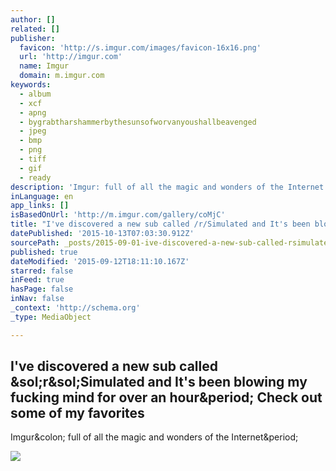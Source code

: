 ```yaml
---
author: []
related: []
publisher:
  favicon: 'http://s.imgur.com/images/favicon-16x16.png'
  url: 'http://imgur.com'
  name: Imgur
  domain: m.imgur.com
keywords:
  - album
  - xcf
  - apng
  - bygrabtharshammerbythesunsofworvanyoushallbeavenged
  - jpeg
  - bmp
  - png
  - tiff
  - gif
  - ready
description: 'Imgur: full of all the magic and wonders of the Internet.'
inLanguage: en
app_links: []
isBasedOnUrl: 'http://m.imgur.com/gallery/coMjC'
title: "I've discovered a new sub called /r/Simulated and It's been blowing my fucking mind for over an hour. Check out some of my favorites"
datePublished: '2015-10-13T07:03:30.912Z'
sourcePath: _posts/2015-09-01-ive-discovered-a-new-sub-called-rsimulated-and-its-been.md
published: true
dateModified: '2015-09-12T18:11:10.167Z'
starred: false
inFeed: true
hasPage: false
inNav: false
_context: 'http://schema.org'
_type: MediaObject

---
```

<article style=""><h1>I've discovered a new sub called &amp;sol;r&amp;sol;Simulated and It's been blowing my fucking mind for over an hour&amp;period; Check out some of my favorites</h1><p>Imgur&amp;colon; full of all the magic and wonders of the Internet&amp;period;</p><img src="http://i.imgur.com/c0q4MGq.jpg?fb" /></article>